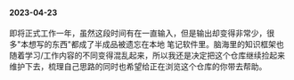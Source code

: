 #### 2023-04-23 

即将正式工作一年，虽然这段时间有在一直输入，但是输出却变得非常少，很多"本想写的东西"都成了半成品被遗忘在本地
笔记软件里。脑海里的知识框架也随着学习/工作内容的不同变得混乱起来，所以我还是决定把这个仓库继续捡起来维护下去，梳理自己思路的同时也希望给正在浏览这个仓库的你带去帮助。